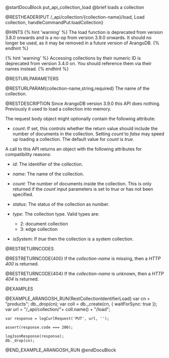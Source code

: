 
@startDocuBlock put_api_collection_load
@brief loads a collection

@RESTHEADER{PUT /_api/collection/{collection-name}/load, Load collection, handleCommandPut:loadCollection}

@HINTS
{% hint 'warning' %}
The load function is deprecated from version 3.8.0 onwards and is a no-op 
from version 3.9.0 onwards. It should no longer be used, as it may be removed
in a future version of ArangoDB.
{% endhint %}

{% hint 'warning' %}
Accessing collections by their numeric ID is deprecated from version 3.4.0 on.
You should reference them via their names instead.
{% endhint %}

@RESTURLPARAMETERS

@RESTURLPARAM{collection-name,string,required}
The name of the collection.

@RESTDESCRIPTION
Since ArangoDB version 3.9.0 this API does nothing. Previously it used to
load a collection into memory. 

The request body object might optionally contain the following attribute:

- *count*: If set, this controls whether the return value should include
  the number of documents in the collection. Setting *count* to
  *false* may speed up loading a collection. The default value for
  *count* is *true*.

A call to this API returns an object with the following attributes for
compatibility reasons:

- *id*: The identifier of the collection.

- *name*: The name of the collection.

- *count*: The number of documents inside the collection. This is only
  returned if the *count* input parameters is set to *true* or has
  not been specified.

- *status*: The status of the collection as number.

- *type*: The collection type. Valid types are:
  - 2: document collection
  - 3: edge collection

- *isSystem*: If *true* then the collection is a system collection.

@RESTRETURNCODES

@RESTRETURNCODE{400}
If the *collection-name* is missing, then a *HTTP 400* is
returned.

@RESTRETURNCODE{404}
If the *collection-name* is unknown, then a *HTTP 404*
is returned.

@EXAMPLES

@EXAMPLE_ARANGOSH_RUN{RestCollectionIdentifierLoad}
    var cn = "products";
    db._drop(cn);
    var coll = db._create(cn, { waitForSync: true });
    var url = "/_api/collection/"+ coll.name() + "/load";

    var response = logCurlRequest('PUT', url, '');

    assert(response.code === 200);

    logJsonResponse(response);
    db._drop(cn);
@END_EXAMPLE_ARANGOSH_RUN
@endDocuBlock

